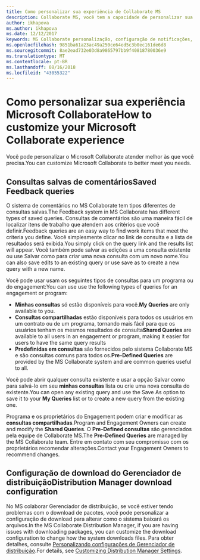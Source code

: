 ```yaml
---
title: Como personalizar sua experiência de Collaborate MS
description: Collaborate MS, você tem a capacidade de personalizar sua experiência com a configuração de seu painel, determinar como você gostaria de receber notificações e criar suas próprias consultas.
author: ikhapova
ms.author: ikhapova
ms.date: 12/12/2017
keywords: MS Collaborate personalização, configuração de notificações, personalização de painel
ms.openlocfilehash: 9851ba61a23ac49a250ce64ed5c3b0ec161de6d8
ms.sourcegitcommit: 8ae2ead732e03d8a9865797bb9f40818780036e9
ms.translationtype: MT
ms.contentlocale: pt-BR
ms.lasthandoff: 08/16/2018
ms.locfileid: "43055322"
---
```

# <a name="how-to-customize-your-microsoft-collaborate-experience"></a><span data-ttu-id="108cc-104">Como personalizar sua experiência Microsoft Collaborate</span><span class="sxs-lookup"><span data-stu-id="108cc-104">How to customize your Microsoft Collaborate experience</span></span>

<span data-ttu-id="108cc-105">Você pode personalizar o Microsoft Collaborate atender melhor às que você precisa.</span><span class="sxs-lookup"><span data-stu-id="108cc-105">You can customize Microsoft Collaborate to better meet you needs.</span></span>

## <a name="saved-feedback-queries"></a><span data-ttu-id="108cc-106">Consultas salvas de comentários</span><span class="sxs-lookup"><span data-stu-id="108cc-106">Saved Feedback queries</span></span>

<span data-ttu-id="108cc-107">O sistema de comentários no MS Collaborate tem tipos diferentes de consultas salvas.</span><span class="sxs-lookup"><span data-stu-id="108cc-107">The Feedback system in MS Collaborate has different types of saved queries.</span></span>  <span data-ttu-id="108cc-108">Consultas de comentários são uma maneira fácil de localizar itens de trabalho que atendem aos critérios que você definir.</span><span class="sxs-lookup"><span data-stu-id="108cc-108">Feedback queries are an easy way to find work items that meet the criteria you define.</span></span>  <span data-ttu-id="108cc-109">Você simplesmente clicar no link de consulta e a lista de resultados será exibida.</span><span class="sxs-lookup"><span data-stu-id="108cc-109">You simply click on the query link and the results list will appear.</span></span>  <span data-ttu-id="108cc-110">Você também pode salvar as edições a uma consulta existente ou use Salvar como para criar uma nova consulta com um novo nome.</span><span class="sxs-lookup"><span data-stu-id="108cc-110">You can also save edits to an existing query or use save as to create a new query with a new name.</span></span>

<span data-ttu-id="108cc-111">Você pode usar usam os seguintes tipos de consultas para um programa ou do engagement:</span><span class="sxs-lookup"><span data-stu-id="108cc-111">You can use use the following types of queries for an engagement or program:</span></span>
- <span data-ttu-id="108cc-112">**Minhas consultas** só estão disponíveis para você.</span><span class="sxs-lookup"><span data-stu-id="108cc-112">**My Queries** are only available to you.</span></span>  
- <span data-ttu-id="108cc-113">**Consultas compartilhadas** estão disponíveis para todos os usuários em um contrato ou de um programa, tornando mais fácil para que os usuários tenham os mesmos resultados de consulta</span><span class="sxs-lookup"><span data-stu-id="108cc-113">**Shared Queries** are available to all users in an engagement or program, making it easier for users to have the same query results</span></span>
- <span data-ttu-id="108cc-114">**Predefinidas em consultas** são fornecidos pelo sistema Collaborate MS e são consultas comuns para todos os.</span><span class="sxs-lookup"><span data-stu-id="108cc-114">**Pre-Defined Queries** are provided by the MS Collaborate system and are common queries useful to all.</span></span> 

<span data-ttu-id="108cc-115">Você pode abrir qualquer consulta existente e usar a opção Salvar como para salvá-lo em seu **minhas consultas** lista ou crie uma nova consulta do existente.</span><span class="sxs-lookup"><span data-stu-id="108cc-115">You can open any existing query and use the Save As option to save it to your **My Queries** list or to create a new query from the existing one.</span></span>

<span data-ttu-id="108cc-116">Programa e os proprietários do Engagement podem criar e modificar as **consultas compartilhadas**.</span><span class="sxs-lookup"><span data-stu-id="108cc-116">Program and Engagement Owners can create and modify the **Shared Queries**.</span></span>  <span data-ttu-id="108cc-117">O **Pre-Defined consultas** são gerenciados pela equipe de Collaborate MS.</span><span class="sxs-lookup"><span data-stu-id="108cc-117">The **Pre-Defined Queries** are managed by the MS Collaborate team.</span></span>  <span data-ttu-id="108cc-118">Entre em contato com seu compromisso com os proprietários recomendar alterações.</span><span class="sxs-lookup"><span data-stu-id="108cc-118">Contact your Engagement Owners to recommend changes.</span></span>  

## <a name="distribution-manager-download-configuration"></a><span data-ttu-id="108cc-119">Configuração de download do Gerenciador de distribuição</span><span class="sxs-lookup"><span data-stu-id="108cc-119">Distribution Manager download configuration</span></span>

<span data-ttu-id="108cc-120">No MS colaborar Gerenciador de distribuição, se você estiver tendo problemas com o download de pacotes, você pode personalizar a configuração de download para alterar como o sistema baixará os arquivos.</span><span class="sxs-lookup"><span data-stu-id="108cc-120">In the MS Collaborate Distribution Manager, if you are having issues with downloading packages, you can customize the download configuration to change how the system downloads files.</span></span>  <span data-ttu-id="108cc-121">Para obter detalhes, consulte [Personalizando configurações de Gerenciador de distribuição](package-downloads.md#customizing-distribution-manager-settings).</span><span class="sxs-lookup"><span data-stu-id="108cc-121">For details, see [Customizing Distribution Manager Settings](package-downloads.md#customizing-distribution-manager-settings).</span></span>
